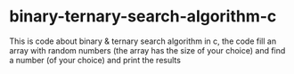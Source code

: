# binary-ternary-search-algorithm-c
This is code about binary & ternary search algorithm in c, the code fill an array with random numbers (the array has the size of your choice) and find a number (of your choice) and print the results
